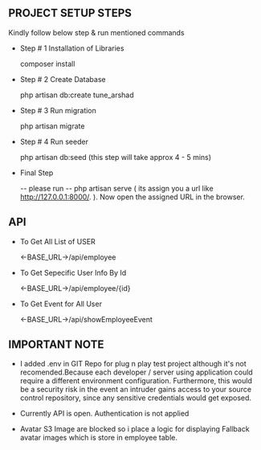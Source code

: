 ## PROJECT SETUP STEPS 

Kindly follow below step & run mentioned commands

- Step # 1 Installation of Libraries

	 composer install

- Step # 2 Create Database

	 php artisan db:create tune_arshad

- Step # 3 Run migration

	 php artisan migrate

- Step # 4  Run seeder
	
	php artisan db:seed (this step will take approx 4 - 5 mins)

- Final Step

	-- please run 
		-- php artisan serve ( its assign you a url like http://127.0.0.1:8000/. ). Now open the assigned URL in the browser.


## API

- To Get All List of USER

	<-BASE_URL->/api/employee

- To Get Sepecific User Info By Id
	
	<-BASE_URL->/api/employee/{id}

- To Get Event for All User
	
	<-BASE_URL->/api/showEmployeeEvent



## IMPORTANT NOTE

- I added .env in GIT Repo for plug n play test project although it's not recomended.Because each developer / server using application could require a different environment configuration. Furthermore, this would be a security risk in the event an intruder gains access to your source control repository, since any sensitive credentials would get exposed.

- Currently API is open. Authentication is not applied

- Avatar S3 Image are blocked so i place a logic for displaying Fallback avatar images which is store in employee table.
